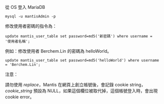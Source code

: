 從 OS 登入 MariaDB

```shell
mysql -u mantisAdmin -p
```

修改使用者密碼的指令為：

```mysql
update mantis_user_table set password=md5('新密碼') where username = '使用者名稱';
```

例如：修改使用者 Berchem.Lin 的密碼為 helloWorld。

```mysql
update mantis_user_table set password=md5('helloWorld') where username = 'Berchem.Lin';
```

注意：

請勿使用 *replace*，Mantis 在網頁上創立帳號後，會記錄 cookie string，*cookie_string* 預設為 NULL，如果這個欄位被取代掉，這個帳號登入時，會出現 cookie error。